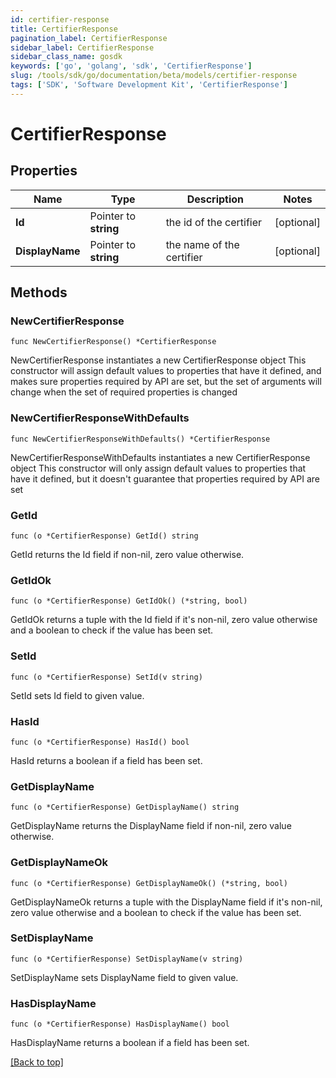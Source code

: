 ```yaml
---
id: certifier-response
title: CertifierResponse
pagination_label: CertifierResponse
sidebar_label: CertifierResponse
sidebar_class_name: gosdk
keywords: ['go', 'golang', 'sdk', 'CertifierResponse'] 
slug: /tools/sdk/go/documentation/beta/models/certifier-response
tags: ['SDK', 'Software Development Kit', 'CertifierResponse']
---
```


# CertifierResponse

## Properties

Name | Type | Description | Notes
------------ | ------------- | ------------- | -------------
**Id** | Pointer to **string** | the id of the certifier | [optional] 
**DisplayName** | Pointer to **string** | the name of the certifier | [optional] 

## Methods

### NewCertifierResponse

`func NewCertifierResponse() *CertifierResponse`

NewCertifierResponse instantiates a new CertifierResponse object
This constructor will assign default values to properties that have it defined,
and makes sure properties required by API are set, but the set of arguments
will change when the set of required properties is changed

### NewCertifierResponseWithDefaults

`func NewCertifierResponseWithDefaults() *CertifierResponse`

NewCertifierResponseWithDefaults instantiates a new CertifierResponse object
This constructor will only assign default values to properties that have it defined,
but it doesn't guarantee that properties required by API are set

### GetId

`func (o *CertifierResponse) GetId() string`

GetId returns the Id field if non-nil, zero value otherwise.

### GetIdOk

`func (o *CertifierResponse) GetIdOk() (*string, bool)`

GetIdOk returns a tuple with the Id field if it's non-nil, zero value otherwise
and a boolean to check if the value has been set.

### SetId

`func (o *CertifierResponse) SetId(v string)`

SetId sets Id field to given value.

### HasId

`func (o *CertifierResponse) HasId() bool`

HasId returns a boolean if a field has been set.

### GetDisplayName

`func (o *CertifierResponse) GetDisplayName() string`

GetDisplayName returns the DisplayName field if non-nil, zero value otherwise.

### GetDisplayNameOk

`func (o *CertifierResponse) GetDisplayNameOk() (*string, bool)`

GetDisplayNameOk returns a tuple with the DisplayName field if it's non-nil, zero value otherwise
and a boolean to check if the value has been set.

### SetDisplayName

`func (o *CertifierResponse) SetDisplayName(v string)`

SetDisplayName sets DisplayName field to given value.

### HasDisplayName

`func (o *CertifierResponse) HasDisplayName() bool`

HasDisplayName returns a boolean if a field has been set.


[[Back to top]](#) 


